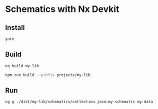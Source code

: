 # Schematics with Nx Devkit

## Install

```sh
yarn
```

## Build

```sh
ng build my-lib
```

```sh
npm run build --prefix projects/my-lib
```

## Run

```sh
ng g ./dist/my-lib/schematics/collection.json:my-schematic my-data
```

